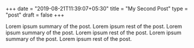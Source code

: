 +++
date = "2019-08-21T11:39:07+05:30"
title = "My Second Post"
type = "post"
draft = false
+++

Lorem ipsum summary of the post.
Lorem ipsum rest of the post.
Lorem ipsum summary of the post.
Lorem ipsum rest of the post.
Lorem ipsum summary of the post.
Lorem ipsum rest of the post.